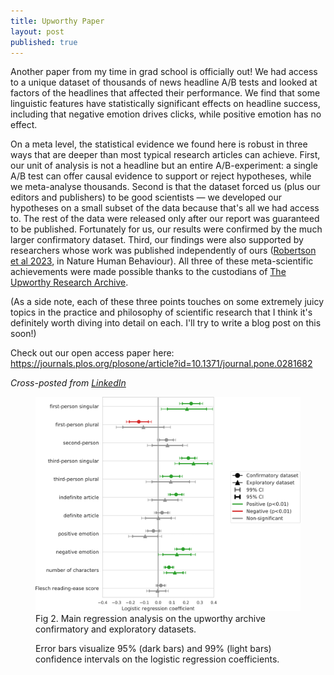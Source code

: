 ```yaml
---
title: Upworthy Paper
layout: post
published: true
---
```


Another paper from my time in grad school is officially out! We had access to a unique dataset of thousands of news headline A/B tests and looked at factors of the headlines that affected their performance. We find that some linguistic features have statistically significant effects on headline success, including that negative emotion drives clicks, while positive emotion has no effect.

On a meta level, the statistical evidence we found here is robust in three ways that are deeper than most typical research articles can achieve. First, our unit of analysis is not a headline but an entire A/B-experiment: a single A/B test can offer causal evidence to support or reject hypotheses, while we meta-analyse thousands. Second is that the dataset forced us (plus our editors and publishers) to be good scientists — we developed our hypotheses on a small subset of the data because that's all we had access to. The rest of the data were released only after our report was guaranteed to be published. Fortunately for us, our results were confirmed by the much larger confirmatory dataset. Third, our findings were also supported by researchers whose work was published independently of ours ([Robertson et al 2023](https://www.nature.com/articles/s41562-023-01538-4), in Nature Human Behaviour). All three of these meta-scientific achievements were made possible thanks to the custodians of [The Upworthy Research Archive](https://upworthy.natematias.com/).

(As a side note, each of these three points touches on some extremely juicy topics in the practice and philosophy of scientific research that I think it's definitely worth diving into detail on each. I'll try to write a blog post on this soon!)

Check out our open access paper here: <a href="https://journals.plos.org/plosone/article?id=10.1371/journal.pone.0281682">https://journals.plos.org/plosone/article?id=10.1371/journal.pone.0281682</a>

<i>Cross-posted from [LinkedIn](https://www.linkedin.com/posts/georgelifchits_linguistic-effects-on-news-headline-success-activity-7046145751621513216-HA2X?utm_source=share&utm_medium=member_desktop)</i>

<figure>
  <img src="/images/blog/upworthy-headlines-coeff.png" alt="Upworthy headline analysis: logistic regression coefficients">
  <figcaption>
    Fig 2. Main regression analysis on the upworthy archive confirmatory and exploratory datasets.

Error bars visualize 95% (dark bars) and 99% (light bars) confidence intervals on the logistic regression coefficients.

  </figcaption>
</figure>
